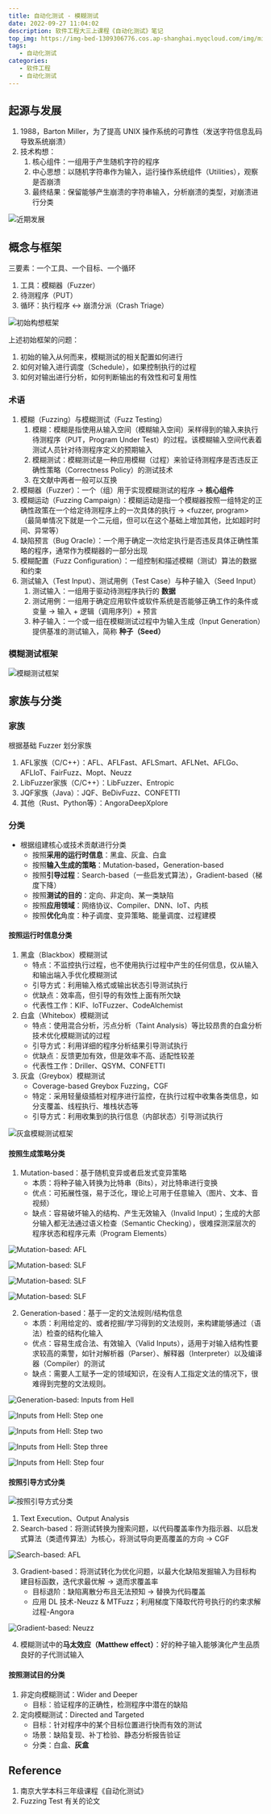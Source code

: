 ```yaml
---
title: 自动化测试 - 模糊测试
date: 2022-09-27 11:04:02
description: 软件工程大三上课程《自动化测试》笔记
top_img: https://img-bed-1309306776.cos.ap-shanghai.myqcloud.com/img/miku75.jpeg
tags:
   - 自动化测试
categories:
   - 软件工程
   - 自动化测试
---
```


## 起源与发展

1. 1988，Barton Miller，为了提高 UNIX 操作系统的可靠性（发送字符信息乱码导致系统崩溃）
2. 技术构想：
   1. 核心组件：一组用于产生随机字符的程序
   2. 中心思想：以随机字符串作为输入，运行操作系统组件（Utilities），观察是否崩溃
   3. 最终结果：保留能够产生崩溃的字符串输入，分析崩溃的类型，对崩溃进行分类

<!-- more -->

![近期发展](https://img-bed-1309306776.cos.ap-shanghai.myqcloud.com/img/20220923152942.png)

## 概念与框架

三要素：一个工具、一个目标、一个循环

1. 工具：模糊器（Fuzzer）
2. 待测程序（PUT）
3. 循环：执行程序 $\leftrightarrow$ 崩溃分派（Crash Triage）

![初始构想框架](https://img-bed-1309306776.cos.ap-shanghai.myqcloud.com/img/20220923153011.png)

上述初始框架的问题：

1. 初始的输入从何而来，模糊测试的相关配置如何进行
2. 如何对输入进行调度（Schedule），如果控制执行的过程
3. 如何对输出进行分析，如何判断输出的有效性和可复用性

### 术语

1. 模糊（Fuzzing）与模糊测试（Fuzz Testing）
   1. 模糊：模糊是指使用从输入空间（模糊输入空间）采样得到的输入来执行待测程序（PUT，Program Under Test）的过程。该模糊输入空间代表着测试人员针对待测程序定义的预期输入
   2. 模糊测试：模糊测试是一种应用模糊（过程）来验证待测程序是否违反正确性策略（Correctness Policy）的测试技术
   3. 在文献中两者一般可以互换
2. 模糊器（Fuzzer）：一个（组）用于实现模糊测试的程序 $\rightarrow$ **核心组件**
3. 模糊运动（Fuzzing Campaign）：模糊运动是指一个模糊器按照一组特定的正确性政策在一个给定待测程序上的一次具体的执行 $\rightarrow$ <fuzzer, program>（最简单情况下就是一个二元组，但可以在这个基础上增加其他，比如超时时间、异常等）
4. 缺陷预言（Bug Oracle）：一个用于确定一次给定执行是否违反具体正确性策略的程序，通常作为模糊器的一部分出现
5. 模糊配置（Fuzz Configuration）：一组控制和描述模糊（测试）算法的数据和约束
6. 测试输入（Test Input）、测试用例（Test Case）与种子输入（Seed Input）
   1. 测试输入：一组用于驱动待测程序执行的 **数据**
   2. 测试用例：一组用于确定应用软件或软件系统是否能够正确工作的条件或变量 $\rightarrow$ 输入 + 逻辑（调用序列）+ 预言
   3. 种子输入：一个或一组在模糊测试过程中为输入生成（Input Generation）提供基准的测试输入，简称 **种子（Seed）**

### 模糊测试框架

![模糊测试框架](https://img-bed-1309306776.cos.ap-shanghai.myqcloud.com/img/20220923153404.png)

## 家族与分类

### 家族

根据基础 Fuzzer 划分家族

1. AFL家族（C/C++）：AFL、AFLFast、AFLSmart、AFLNet、AFLGo、AFLIoT、FairFuzz、Mopt、Neuzz
2. LibFuzzer家族（C/C++）：LibFuzzer、Entropic
3. JQF家族（Java）：JQF、BeDivFuzz、CONFETTI
4. 其他（Rust、Python等）：AngoraDeepXplore

### 分类

* 根据组建核心或技术贡献进行分类
  * 按照**采用的运行时信息**：黑盒、灰盒、白盒
  * 按照**输入生成的策略**：Mutation-based，Generation-based
  * 按照**引导过程**：Search-based（一些启发式算法），Gradient-based（梯度下降）
  * 按照**测试的目的**：定向、非定向、某一类缺陷
  * 按照**应用领域**：网络协议、Compiler、DNN、IoT、内核
  * 按照**优化**角度：种子调度、变异策略、能量调度、过程建模

#### 按照运行时信息分类

1. 黑盒（Blackbox）模糊测试 
   * 特点：不监控执行过程，也不使用执行过程中产生的任何信息，仅从输入和输出端入手优化模糊测试
   * 引导方式：利用输入格式或输出状态引导测试执行
   * 优缺点：效率高，但引导的有效性上面有所欠缺
   * 代表性工作：KIF、IoTFuzzer、CodeAlchemist
2. 白盒（Whitebox）模糊测试
   * 特点：使用混合分析，污点分析（Taint Analysis）等比较昂贵的白盒分析技术优化模糊测试的过程
   * 引导方式：利用详细的程序分析结果引导测试执行
   * 优缺点：反馈更加有效，但是效率不高、适配性较差
   * 代表性工作：Driller、QSYM、CONFETTI
3. 灰盒（Greybox）模糊测试
   * Coverage-based Greybox Fuzzing，CGF
   * 特定：采用轻量级插桩对程序进行监控，在执行过程中收集各类信息，如分支覆盖、线程执行、堆栈状态等
   * 引导方式：利用收集到的执行信息（内部状态）引导测试执行

![灰盒模糊测试框架](https://img-bed-1309306776.cos.ap-shanghai.myqcloud.com/img/20220923154752.png)

#### 按照生成策略分类

1. Mutation-based：基于随机变异或者启发式变异策略
   * 本质：将种子输入转换为比特串（Bits），对比特串进行变换
   * 优点：可拓展性强，易于泛化，理论上可用于任意输入（图片、文本、音视频）
   * 缺点：容易破坏输入的结构、产生无效输入（Invalid Input）；生成的大部分输入都无法通过语义检查（Semantic Checking），很难探测深层次的程序状态和程序元素（Program Elements）

![Mutation-based: AFL](https://img-bed-1309306776.cos.ap-shanghai.myqcloud.com/img/20220924184434.png)

![Mutation-based: SLF](https://img-bed-1309306776.cos.ap-shanghai.myqcloud.com/img/20220924184502.png)

![Mutation-based: SLF](https://img-bed-1309306776.cos.ap-shanghai.myqcloud.com/img/20220924184528.png)

![Mutation-based: SLF](https://img-bed-1309306776.cos.ap-shanghai.myqcloud.com/img/20220924184606.png)

2. Generation-based：基于一定的文法规则/结构信息
   * 本质：利用给定的、或者挖掘/学习得到的文法规则，来构建能够通过（语法）检查的结构化输入
   * 优点：容易生成合法、有效输入（Valid Inputs），适用于对输入结构性要求较高的乘警，如针对解析器（Parser）、解释器（Interpreter）以及编译器（Compiler）的测试
   * 缺点：需要人工赋予一定的领域知识，在没有人工指定文法的情况下，很难得到完整的文法规则。

![Generation-based: Inputs from Hell](https://img-bed-1309306776.cos.ap-shanghai.myqcloud.com/img/20220924184752.png)

![Inputs from Hell: Step one](https://img-bed-1309306776.cos.ap-shanghai.myqcloud.com/img/20220924184825.png)

![Inputs from Hell: Step two](https://img-bed-1309306776.cos.ap-shanghai.myqcloud.com/img/20220924184901.png)

![Inputs from Hell: Step three](https://img-bed-1309306776.cos.ap-shanghai.myqcloud.com/img/20220924184932.png)

![Inputs from Hell: Step four](https://img-bed-1309306776.cos.ap-shanghai.myqcloud.com/img/20220924185004.png)

#### 按照引导方式分类

![按照引导方式分类](https://img-bed-1309306776.cos.ap-shanghai.myqcloud.com/img/20220927105247.png)

1. Text Execution、Output Analysis
2. Search-based：将测试转换为搜索问题，以代码覆盖率作为指示器、以启发式算法（类遗传算法）为核心，将测试导向更高覆盖的方向 $\rightarrow$ CGF

![Search-based: AFL](https://img-bed-1309306776.cos.ap-shanghai.myqcloud.com/img/20220927105318.png)

3. Gradient-based：将测试转化为优化问题，以最大化缺陷发掘输入为目标构建目标函数，迭代求最优解 $\rightarrow$ 退而求覆盖率
   * 目标退阶：缺陷离散分布且无法预知 $\rightarrow$ 替换为代码覆盖
   * 应用 DL 技术-Neuzz & MTFuzz；利用梯度下降取代符号执行的约束求解过程-Angora

![Gradient-based: Neuzz](https://img-bed-1309306776.cos.ap-shanghai.myqcloud.com/img/20220927105712.png)

4. 模糊测试中的**马太效应（Matthew effect）**：好的种子输入能够演化产生品质良好的子代测试输入

#### 按照测试目的分类

1. 非定向模糊测试：Wider and Deeper
   * 目标：验证程序的正确性，检测程序中潜在的缺陷
2. 定向模糊测试：Directed and Targeted
   * 目标：针对程序中的某个目标位置进行快而有效的测试
   * 场景：缺陷复现、补丁检验、静态分析报告验证
   * 分类：白盒、**灰盒**

## Reference

1. 南京大学本科三年级课程《自动化测试》
2. Fuzzing Test 有关的论文
